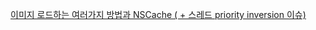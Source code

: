 [이미지 로드하는 여러가지 방법과 NSCache ( + 스레드 priority inversion 이슈) ](https://github.com/yyeonjju/Interview_Questions/issues/25)
